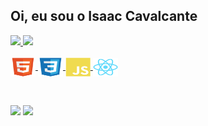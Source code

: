 <!--
**isaaccavalcantef/isaaccavalcantef** is a ✨ _special_ ✨ repository because its `README.md` (this file) appears on your GitHub profile.

Here are some ideas to get you started:

- 🔭 I’m currently working on ...
- 🌱 I’m currently learning ...
- 👯 I’m looking to collaborate on ...
- 🤔 I’m looking for help with ...
- 💬 Ask me about ...
- 📫 How to reach me: ...
- 😄 Pronouns: ...
- ⚡ Fun fact: ...
-->

## Oi, eu sou o Isaac Cavalcante
  
  <div align="left">
    <a href="https://github.com/isaaccavalcantef">
    <img height="180vw" src="https://github-readme-stats.vercel.app/api?username=isaaccavalcantef&show_icons=true&theme=dark&include_all_commits=true&count_private=true"/> 
    <img height="180vw" src="https://github-readme-stats.vercel.app/api/top-langs/?username=isaaccavalcantef&layout=compact&include_all_commits=true&langs_count=7&theme=dark"/>
   </div>

   <div style="display: inline_block;"><br>
        <img align="center" alt="Isaac-HTML" height="30" width="40" src="https://raw.githubusercontent.com/devicons/devicon/master/icons/html5/html5-original.svg">
        <img align="center" alt="Isaac-CSS" height="30" width="40" src="https://raw.githubusercontent.com/devicons/devicon/master/icons/css3/css3-original.svg">
        <img align="center" alt="Isaac-Js" height="30" width="40" src="https://raw.githubusercontent.com/devicons/devicon/master/icons/javascript/javascript-plain.svg">
        <img align="center" alt="Isaac-React" height="30" width="40" src="https://raw.githubusercontent.com/devicons/devicon/master/icons/react/react-original.svg">
    </div>
  
  ##
  
   <div style="display: inline_block"><br>
      <a href="https://www.instagram.com/isaaccavalcantef/?hl=pt-br" target="_blank">
        <img src="https://img.shields.io/badge/Instagram-E4405F?style=for-the-badge&logo=instagram&logoColor=white" target="_blank"></a>
      <a href="https://www.linkedin.com/in/isaaccavalcantef/" target="_blank">
        <img src="https://img.shields.io/badge/LinkedIn-0077B5?style=for-the-badge&logo=linkedin&logoColor=white" target="_blank"></a>
       <!--<a href="https://www.linkedin.com/in/isaaccavalcantef/" target="_blank">
        <img src="https://aleen42.github.io/badges/src/behance.svg" target="_blank"></a>-->
  </div>

